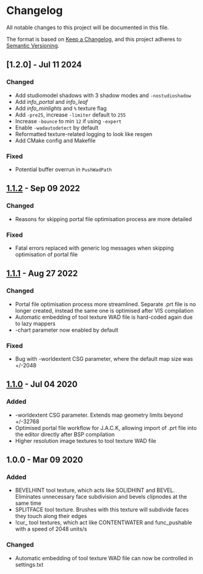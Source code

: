 # Changelog
All notable changes to this project will be documented in this file.

The format is based on [Keep a Changelog](https://keepachangelog.com/en/1.0.0/),
and this project adheres to [Semantic Versioning](https://semver.org/spec/v2.0.0.html).

## [1.2.0] - Jul 11 2024
### Changed
- Add studiomodel shadows with 3 shadow modes and `-nostudioshadow`
- Add *info_portal* and *info_leaf*
- Add *info_minlights* and `%` texture flag
- Add `-pre25`, increase `-limiter` default to `255`
- Increase `-bounce` to min `12` if using `-expert`
- Enable `-wadautodetect` by default
- Reformatted texture-related logging to look like resgen
- Add CMake config and Makefile

### Fixed
- Potential buffer overrun in `PushWadPath`

## [1.1.2] - Sep 09 2022
### Changed
- Reasons for skipping portal file optimisation process are more detailed

### Fixed
- Fatal errors replaced with generic log messages when skipping optimisation of portal file

## [1.1.1] - Aug 27 2022
### Changed
- Portal file optimisation process more streamlined. Separate .prt file is no longer created, instead the same one is optimised after VIS compilation
- Automatic embedding of tool texture WAD file is hard-coded again due to lazy mappers
- -chart parameter now enabled by default

### Fixed
- Bug with -worldextent CSG parameter, where the default map size was +/-2048

## [1.1.0] - Jul 04 2020
### Added
- -worldextent CSG parameter. Extends map geometry limits beyond +/-32768
- Optimised portal file workflow for J.A.C.K, allowing import of .prt file into the editor directly after BSP compilation
- Higher resolution image textures to tool texture WAD file

## 1.0.0 - Mar 09 2020
### Added
- BEVELHINT tool texture, which acts like SOLIDHINT and BEVEL. Eliminates unnecessary face subdivision and bevels clipnodes at the same time
- SPLITFACE tool texture. Brushes with this texture will subdivide faces they touch along their edges
- !cur_ tool textures, which act like CONTENTWATER and func_pushable with a speed of 2048 units/s
### Changed
- Automatic embedding of tool texture WAD file can now be controlled in settings.txt

[1.1.2]: https://github.com/seedee/SDHLT/compare/v1.1.1...v1.1.2
[1.1.1]: https://github.com/seedee/SDHLT/compare/v1.1.0...v1.1.1
[1.1.0]: https://github.com/seedee/SDHLT/releases/tag/v1.1.0

